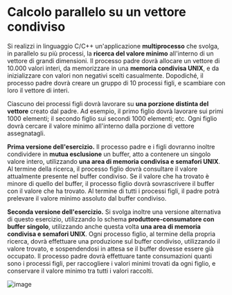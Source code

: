 # Calcolo parallelo su un vettore condiviso

Si realizzi in linguaggio C/C++ un'applicazione **multiprocesso** che
svolga, in parallelo su più processi, la **ricerca del valore minimo**
all'interno di un vettore di grandi dimensioni. Il processo padre dovrà
allocare un vettore di 10.000 valori interi, da memorizzare in una
**memoria condivisa UNIX**, e da inizializzare con valori non negativi
scelti casualmente. Dopodiché, il processo padre dovrà creare un gruppo
di 10 processi figli, e scambiare con loro il vettore di interi.

Ciascuno dei processi figli dovrà lavorare su **una porzione distinta
del vettore** creato dal padre. Ad esempio, il primo figlio dovrà
lavorare sui primi 1000 elementi; il secondo figlio sui secondi 1000
elementi; etc. Ogni figlio dovrà cercare il valore minimo all'interno
dalla porzione di vettore assegnatagli.

**Prima versione dell'esercizio.** Il processo padre e i figli dovranno
inoltre condividere in **mutua esclusione** un buffer, atto a contenere
un singolo valore intero, utilizzando **una area di memoria condivisa e
semafori UNIX**. Al termine della ricerca, il processo figlio dovrà
consultare il valore attualmente presente nel buffer condiviso. Se il
valore che ha trovato è minore di quello del buffer, il processo figlio
dovrà sovrascrivere il buffer con il valore che ha trovato. Al termine
di tutti i processi figli, il padre potrà prelevare il valore minimo
assoluto dal buffer condiviso.

**Seconda versione dell'esercizio.** Si svolga inoltre una versione
alternativa di questo esercizio, utilizzando lo schema
**produttore-consumatore con buffer singolo**, utilizzando anche questa
volta **una area di memoria condivisa e semafori UNIX**. Ogni processo
figlio, al termine della propria ricerca, dovrà effettuare una
produzione sul buffer condiviso, utilizzando il valore trovato, e
sospendendosi in attesa se il buffer dovesse essere già occupato. Il
processo padre dovrà effettuare tante consumazioni quanti sono i
processi figli, per raccogliere i valori minimi trovati da ogni figlio,
e conservare il valore minimo tra tutti i valori raccolti.

![image](/images/ambiente_globale/produttore_consumatore/calcolo_parallelo_su_un_vettore_condiviso.png)
